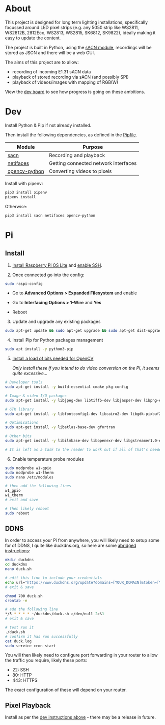 # About

This project is designed for long term lighting installations, specifically focussed around LED pixel strips (e.g. any 5050 strip like WS2811, WS2812B, 2812Eco, WS2813, WS2815, SK6812, SK9822), ideally making it easy to update the content.

The project is built in Python, using the [sACN module](https://github.com/Hundemeier/sacn), recordings will be stored as JSON and there will be a web GUI.

The aims of this project are to allow:
- recording of incoming E1.31 sACN data
- playback of stored recording via sACN (and possibly SPI)
- playback of videos/images with mapping of RGB(W)

View the [dev board](https://github.com/garethnunns/PixelPlayback/projects/1) to see how progress is going on these ambitions.

# Dev

Install Python & Pip if not already installed.

Then install the following dependencies, as defined in the [Pipfile](./Pipfile).

Module | Purpose
--- | ---
[sacn](https://pypi.org/project/sacn/) | Recording and playback
[netifaces](https://pypi.org/project/netifaces/) | Getting connected network interfaces
[opencv-python](https://pypi.org/project/opencv-python/) | Converting videos to pixels

Install with pipenv:
````bash
pip3 install pipenv
pipenv install
````

Otherwise:
````bash
pip3 install sacn netifaces opencv-python
````

# Pi

## Install

1. [Install Raspberry Pi OS Lite](https://www.raspberrypi.org/documentation/installation/installing-images/) and [enable SSH](https://www.raspberrypi.org/documentation/remote-access/ssh/).

2. Once connected go into the config:

````bash
sudo raspi-config
````

- Go to **Advanced Options > Expanded Filesystem** and enable

- Go to **Interfacing Options > 1-Wire** and **Yes**

- Reboot

3. Update and upgrade any existing packages

````bash
sudo apt-get update && sudo apt-get upgrade && sudo apt-get dist-upgrade
````

4. Install Pip for Python packages management
````bash
sudo apt install -y python3-pip
````

5. [Install a load of bits needed for OpenCV](https://www.pyimagesearch.com/2019/09/16/install-opencv-4-on-raspberry-pi-4-and-raspbian-buster/)

    _Only install these if you intend to do video conversion on the Pi, it seems quite excessive..._

````bash
# Developer tools
sudo apt-get install -y build-essential cmake pkg-config

# Image & video I/O packages
sudo apt-get install -y libjpeg-dev libtiff5-dev libjasper-dev libpng-dev libavcodec-dev libavformat-dev libswscale-dev libv4l-dev libxvidcore-dev libx264-dev

# GTK library
sudo apt-get install -y libfontconfig1-dev libcairo2-dev libgdk-pixbuf2.0-dev libpango1.0-dev libgtk2.0-dev libgtk-3-dev

# Optimisations
sudo apt-get install -y libatlas-base-dev gfortran

# Other bits
sudo apt-get install -y libilmbase-dev libopenexr-dev libgstreamer1.0-dev

# It is left as a task to the reader to work out if all of that's needed...
````

6. Enable temperature probe modules

````bash
sudo modprobe w1-gpio
sudo modprobe w1-therm
sudo nano /etc/modules

# then add the following lines
w1_gpio
w1_therm
# exit and save

# then likely reboot
sudo reboot
````

## DDNS

In order to access your Pi from anywhere, you will likely need to setup some for of DDNS, I quite like duckdns.org, so here are some [abridged instructions](https://www.wundertech.net/how-to-setup-duckdns-on-a-raspberry-pi/):

````bash
mkdir duckdns
cd duckdns
nano duck.sh

# edit this line to include your credentials
echo url="https://www.duckdns.org/update?domains=[YOUR_DOMAIN]&token=[YOUR_TOKEN]&ip=" | curl -k -o ~/duckdns/duck.log -K -
# exit & save

chmod 700 duck.sh
crontab -e

# add the following line
*/5 * * * * ~/duckdns/duck.sh >/dev/null 2>&1
# exit & save

# test run it
./duck.sh
# confirm it has run successfully
cat duck.log
sudo service cron start
````

You will then likely need to configure port forwarding in your router to allow the traffic you require, likely these ports:
- 22: SSH
- 80: HTTP
- 443: HTTPS

The exact configuration of these will depend on your router.

## Pixel Playback

Install as per the [dev instructions above](#dev) - there may be a release in future.